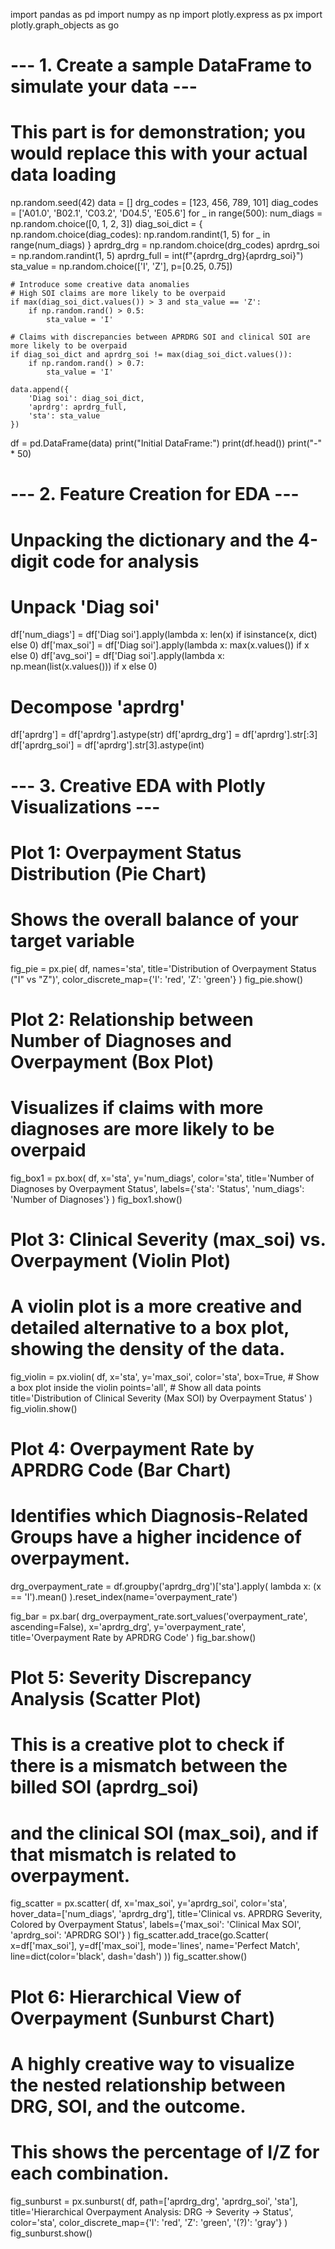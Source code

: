 import pandas as pd
import numpy as np
import plotly.express as px
import plotly.graph_objects as go

# --- 1. Create a sample DataFrame to simulate your data ---
# This part is for demonstration; you would replace this with your actual data loading
np.random.seed(42)
data = []
drg_codes = [123, 456, 789, 101]
diag_codes = ['A01.0', 'B02.1', 'C03.2', 'D04.5', 'E05.6']
for _ in range(500):
    num_diags = np.random.choice([0, 1, 2, 3])
    diag_soi_dict = {
        np.random.choice(diag_codes): np.random.randint(1, 5) 
        for _ in range(num_diags)
    }
    aprdrg_drg = np.random.choice(drg_codes)
    aprdrg_soi = np.random.randint(1, 5)
    aprdrg_full = int(f"{aprdrg_drg}{aprdrg_soi}")
    sta_value = np.random.choice(['I', 'Z'], p=[0.25, 0.75])
    
    # Introduce some creative data anomalies
    # High SOI claims are more likely to be overpaid
    if max(diag_soi_dict.values()) > 3 and sta_value == 'Z':
        if np.random.rand() > 0.5:
            sta_value = 'I'
            
    # Claims with discrepancies between APRDRG SOI and clinical SOI are more likely to be overpaid
    if diag_soi_dict and aprdrg_soi != max(diag_soi_dict.values()):
        if np.random.rand() > 0.7:
            sta_value = 'I'
            
    data.append({
        'Diag soi': diag_soi_dict,
        'aprdrg': aprdrg_full,
        'sta': sta_value
    })

df = pd.DataFrame(data)
print("Initial DataFrame:")
print(df.head())
print("-" * 50)

# --- 2. Feature Creation for EDA ---
# Unpacking the dictionary and the 4-digit code for analysis

# Unpack 'Diag soi'
df['num_diags'] = df['Diag soi'].apply(lambda x: len(x) if isinstance(x, dict) else 0)
df['max_soi'] = df['Diag soi'].apply(lambda x: max(x.values()) if x else 0)
df['avg_soi'] = df['Diag soi'].apply(lambda x: np.mean(list(x.values())) if x else 0)

# Decompose 'aprdrg'
df['aprdrg'] = df['aprdrg'].astype(str)
df['aprdrg_drg'] = df['aprdrg'].str[:3]
df['aprdrg_soi'] = df['aprdrg'].str[3].astype(int)

# --- 3. Creative EDA with Plotly Visualizations ---

# Plot 1: Overpayment Status Distribution (Pie Chart)
# Shows the overall balance of your target variable
fig_pie = px.pie(
    df,
    names='sta',
    title='Distribution of Overpayment Status ("I" vs "Z")',
    color_discrete_map={'I': 'red', 'Z': 'green'}
)
fig_pie.show()

# Plot 2: Relationship between Number of Diagnoses and Overpayment (Box Plot)
# Visualizes if claims with more diagnoses are more likely to be overpaid
fig_box1 = px.box(
    df, 
    x='sta', 
    y='num_diags',
    color='sta',
    title='Number of Diagnoses by Overpayment Status',
    labels={'sta': 'Status', 'num_diags': 'Number of Diagnoses'}
)
fig_box1.show()

# Plot 3: Clinical Severity (max_soi) vs. Overpayment (Violin Plot)
# A violin plot is a more creative and detailed alternative to a box plot, showing the density of the data.
fig_violin = px.violin(
    df, 
    x='sta', 
    y='max_soi',
    color='sta',
    box=True, # Show a box plot inside the violin
    points='all', # Show all data points
    title='Distribution of Clinical Severity (Max SOI) by Overpayment Status'
)
fig_violin.show()

# Plot 4: Overpayment Rate by APRDRG Code (Bar Chart)
# Identifies which Diagnosis-Related Groups have a higher incidence of overpayment.
drg_overpayment_rate = df.groupby('aprdrg_drg')['sta'].apply(
    lambda x: (x == 'I').mean()
).reset_index(name='overpayment_rate')

fig_bar = px.bar(
    drg_overpayment_rate.sort_values('overpayment_rate', ascending=False),
    x='aprdrg_drg',
    y='overpayment_rate',
    title='Overpayment Rate by APRDRG Code'
)
fig_bar.show()

# Plot 5: Severity Discrepancy Analysis (Scatter Plot)
# This is a creative plot to check if there is a mismatch between the billed SOI (aprdrg_soi)
# and the clinical SOI (max_soi), and if that mismatch is related to overpayment.
fig_scatter = px.scatter(
    df,
    x='max_soi',
    y='aprdrg_soi',
    color='sta',
    hover_data=['num_diags', 'aprdrg_drg'],
    title='Clinical vs. APRDRG Severity, Colored by Overpayment Status',
    labels={'max_soi': 'Clinical Max SOI', 'aprdrg_soi': 'APRDRG SOI'}
)
fig_scatter.add_trace(go.Scatter(
    x=df['max_soi'],
    y=df['max_soi'],
    mode='lines',
    name='Perfect Match',
    line=dict(color='black', dash='dash')
))
fig_scatter.show()

# Plot 6: Hierarchical View of Overpayment (Sunburst Chart)
# A highly creative way to visualize the nested relationship between DRG, SOI, and the outcome.
# This shows the percentage of I/Z for each combination.
fig_sunburst = px.sunburst(
    df,
    path=['aprdrg_drg', 'aprdrg_soi', 'sta'],
    title='Hierarchical Overpayment Analysis: DRG -> Severity -> Status',
    color='sta',
    color_discrete_map={'I': 'red', 'Z': 'green', '(?)': 'gray'}
)
fig_sunburst.show()


